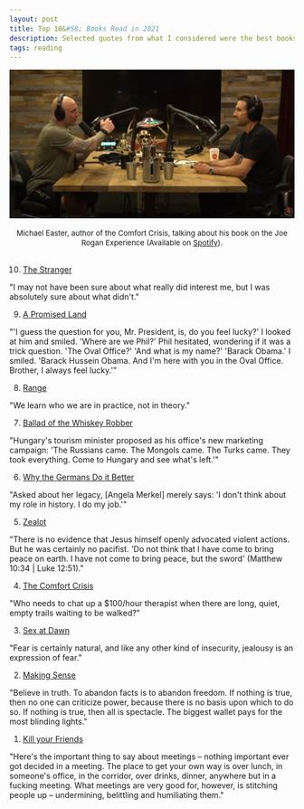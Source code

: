```yaml
---
layout: post
title: Top 10&#58; Books Read in 2021
description: Selected quotes from what I considered were the best books I read/listened to in 2021.
tags: reading
---
```



![](/asset/screenshot/2021-12-29-top-10-books-2021-img01.png)

<font size="-1"><center><span>Michael Easter, author of the Comfort Crisis, talking about his book on the Joe Rogan Experience (Available on <a href="https://open.spotify.com/episode/0OZrk81nGEPTk9KfeJbtaC?si=zBF0HNqwTkOSOB7xX6KUtQ">Spotify</a>).</span></center></font>
<br>

<ol start="10">
  <li> <a href="https://www.goodreads.com/book/show/49552.The_Stranger">The Stranger</a></li>
</ol>

"I may not have been sure about what really did interest me, but I was absolutely sure about what didn't." 

<ol start="9">
  <li> <a href="https://www.goodreads.com/book/show/55361205-a-promised-land">A Promised Land</a></li>
</ol>

"'I guess the question for you, Mr. President, is, do you feel lucky?' I looked at him and smiled. 'Where are we Phil?' Phil hesitated, wondering if it was a trick question. 'The Oval Office?' 'And what is my name?' 'Barack Obama.' I smiled. 'Barack Hussein Obama. And I'm here with you in the Oval Office. Brother, I always feel lucky.'" 

<ol start="8">
  <li> <a href="https://www.goodreads.com/book/show/41795733-range">Range</a></li>
</ol>

"We learn who we are in practice, not in theory."

<ol start="7">
  <li> <a href="https://www.goodreads.com/book/show/28805.Ballad_of_the_Whiskey_Robber">Ballad of the Whiskey Robber</a></li>
</ol>

"Hungary's tourism minister proposed as his office's new marketing campaign: 'The Russians came. The Mongols came. The Turks came. They took everything. Come to Hungary and see what's left.'"


<ol start="6">
  <li> <a href="https://www.goodreads.com/book/show/54443313-why-the-germans-do-it-better">Why the Germans Do it Better</a></li>
</ol>

"Asked about her legacy, [Angela Merkel] merely says: 'I don't think about my role in history. I do my job.'" 

<ol start="5">
  <li> <a href="https://www.goodreads.com/book/show/17568801-zealot">Zealot</a></li>
</ol>

"There is no evidence that Jesus himself openly advocated violent actions. But he was certainly no pacifist. 'Do not think that I have come to bring peace on earth. I have not come to bring peace, but the sword' (Matthew 10:34 \| Luke 12:51)."

<ol start="4">
  <li> <a href="https://www.goodreads.com/book/show/55120630-the-comfort-crisis">The Comfort Crisis</a></li>
</ol>

"Who needs to chat up a $100/hour therapist when there are long, quiet, empty trails waiting to be walked?" 

<ol start="3">
  <li> <a href="https://www.goodreads.com/book/show/7640261-sex-at-dawn">Sex at Dawn</a></li>
</ol>

"Fear is certainly natural, and like any other kind of insecurity, jealousy is an expression of fear."

<ol start="2">
  <li> <a href="https://www.goodreads.com/book/show/48662561-making-sense">Making Sense</a></li>
</ol>

"Believe in truth. To abandon facts is to abandon freedom. If nothing is true, then no one can criticize power, because there is no basis upon which to do so. If nothing is true, then all is spectacle. The biggest wallet pays for the most blinding lights."

<ol start="1">
  <li> <a href="https://www.goodreads.com/book/show/2848807-kill-your-friends">Kill your Friends</a></li>
</ol>

"Here's the important thing to say about meetings – nothing important ever got decided in a meeting. The place to get your own way is over lunch, in someone's office, in the corridor, over drinks, dinner, anywhere but in a fucking meeting. What meetings are very good for, however, is stitching people up – undermining, belittling and humiliating them."


